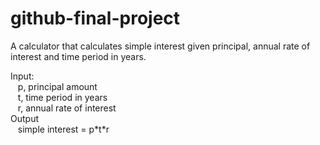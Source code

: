 # github-final-project

A calculator that calculates simple interest given principal, annual rate of interest and time period in years.

Input:  
&nbsp;&nbsp;&nbsp;p, principal amount  
&nbsp;&nbsp;&nbsp;t, time period in years  
&nbsp;&nbsp;&nbsp;r, annual rate of interest     
Output  
&nbsp;&nbsp;&nbsp;simple interest = p\*t\*r
